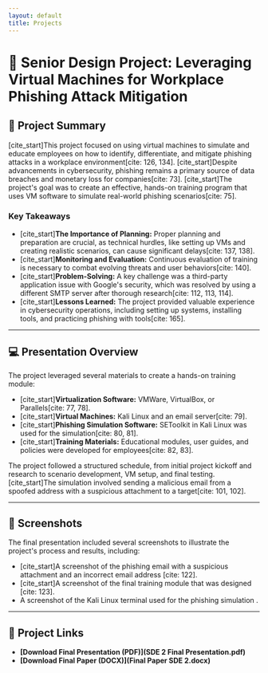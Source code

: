 ```yaml
---
layout: default
title: Projects
---
```


# 🚀 Senior Design Project: Leveraging Virtual Machines for Workplace Phishing Attack Mitigation

## 📝 Project Summary
[cite_start]This project focused on using virtual machines to simulate and educate employees on how to identify, differentiate, and mitigate phishing attacks in a workplace environment[cite: 126, 134]. [cite_start]Despite advancements in cybersecurity, phishing remains a primary source of data breaches and monetary loss for companies[cite: 73]. [cite_start]The project's goal was to create an effective, hands-on training program that uses VM software to simulate real-world phishing scenarios[cite: 75].

### Key Takeaways
- [cite_start]**The Importance of Planning:** Proper planning and preparation are crucial, as technical hurdles, like setting up VMs and creating realistic scenarios, can cause significant delays[cite: 137, 138].
- [cite_start]**Monitoring and Evaluation:** Continuous evaluation of training is necessary to combat evolving threats and user behaviors[cite: 140].
- [cite_start]**Problem-Solving:** A key challenge was a third-party application issue with Google's security, which was resolved by using a different SMTP server after thorough research[cite: 112, 113, 114].
- [cite_start]**Lessons Learned:** The project provided valuable experience in cybersecurity operations, including setting up systems, installing tools, and practicing phishing with tools[cite: 165].

---

## 💻 Presentation Overview
The project leveraged several materials to create a hands-on training module:
- [cite_start]**Virtualization Software:** VMWare, VirtualBox, or Parallels[cite: 77, 78].
- [cite_start]**Virtual Machines:** Kali Linux and an email server[cite: 79].
- [cite_start]**Phishing Simulation Software:** SEToolkit in Kali Linux was used for the simulation[cite: 80, 81].
- [cite_start]**Training Materials:** Educational modules, user guides, and policies were developed for employees[cite: 82, 83].

The project followed a structured schedule, from initial project kickoff and research to scenario development, VM setup, and final testing. [cite_start]The simulation involved sending a malicious email from a spoofed address with a suspicious attachment to a target[cite: 101, 102].

---

## 📸 Screenshots
The final presentation included several screenshots to illustrate the project's process and results, including:
- [cite_start]A screenshot of the phishing email with a suspicious attachment and an incorrect email address [cite: 122].
- [cite_start]A screenshot of the final training module that was designed [cite: 123].
- A screenshot of the Kali Linux terminal used for the phishing simulation .

---

## 🔗 Project Links
- **[Download Final Presentation (PDF)](SDE 2 Final Presentation.pdf)**
- **[Download Final Paper (DOCX)](Final Paper SDE 2.docx)**
